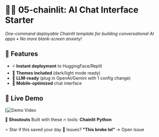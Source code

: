 # 🧠💬 05-chainlit: AI Chat Interface Starter 

*One-command deployable Chainlit template for building conversational AI apps • No more blank-screen anxiety!*

## 🚀 Features
- ⚡ **Instant deployment** to HuggingFace/Replit
- 🎨 **Themes included** (dark/light mode ready)
- 🤖 **LLM-ready** (plug in OpenAI/Gemini with 1 config change)
- 📱 **Mobile-optimized** chat interface

## 🎥 Live Demo
[![Demo Video](https://drive.google.com/file/d/19q0rheMHoE802UO0aqADSN6Ak0JXre3t/view?usp=sharing)  

**🌈 Shoutouts**
Built with these 🔥 tools:
**Chainlit**
**Python**

⭐ Star if this saved your day
🐛 Issues? **"This broke lol"** → Open Issue

